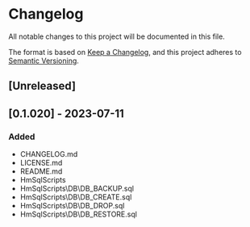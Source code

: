 # Changelog
All notable changes to this project will be documented in this file.

The format is based on [Keep a Changelog](https://keepachangelog.com/),
and this project adheres to [Semantic Versioning](https://semver.org/).

## [Unreleased]

## [0.1.020] - 2023-07-11
### Added
- CHANGELOG.md
- LICENSE.md
- README.md
- HmSqlScripts
- HmSqlScripts\DB\DB_BACKUP.sql
- HmSqlScripts\DB\DB_CREATE.sql
- HmSqlScripts\DB\DB_DROP.sql
- HmSqlScripts\DB\DB_RESTORE.sql
